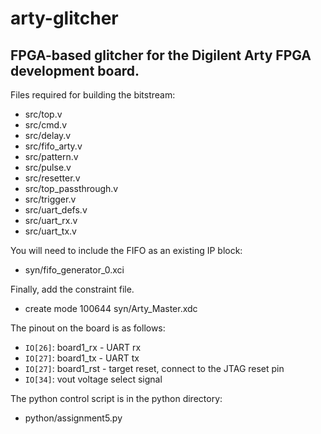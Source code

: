 # arty-glitcher

## FPGA-based glitcher for the Digilent Arty FPGA development board.

Files required for building the bitstream:
* src/top.v
* src/cmd.v
* src/delay.v
* src/fifo_arty.v
* src/pattern.v
* src/pulse.v
* src/resetter.v
* src/top_passthrough.v
* src/trigger.v
* src/uart_defs.v
* src/uart_rx.v
* src/uart_tx.v

You will need to include the FIFO as an existing IP block:
* syn/fifo_generator_0.xci

Finally, add the constraint file.
* create mode 100644 syn/Arty_Master.xdc

The pinout on the board is as follows:
* `IO[26]`: board1_rx - UART rx
* `IO[27]`: board1_tx - UART tx
* `IO[27]`: board1_rst - target reset, connect to the JTAG reset pin
* `IO[34]`: vout voltage select signal

The python control script is in the python directory:
* python/assignment5.py
